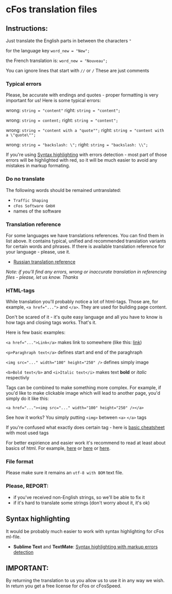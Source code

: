 cFos translation files
======================




Instructions:
-------------

Just translate the English parts in between the characters `"`

for the language key
```word_new = "New";```

the French translation is:
```word_new = "Nouveau";```

You can ignore lines that start with `//` or `/`
These are just comments


### Typical errors

Please, be accurate with endings and quotes - proper formatting is very important for us!
Here is some typical errors:

wrong: `string = "content"`
right: `string = "content";`

wrong: `string = content;`
right: `string = "content";`

wrong: `string = "content with a "quote"";`
right: `string = "content with a \"quote\"";`

wrong: `string = "backslash: \";`
right: `string = "backslash: \\";`

If you're using [Syntax highlighting](#syntax-highlighting) with errors detection - most part of those errors will be highlighted with red, so it will be much easier to avoid any mistakes in markup formating.


### Do no translate

The following words should be remained untranslated:

* `Traffic Shaping`
* `cFos Software GmbH`
* names of the software


### Translation reference

For some languages we have translations references. You can find them in list above. It contains typical, unified and recommended translation variants for certain words and phrases. 
If there is available translation reference for your language - please, use it.

* [Russian translation reference](https://github.com/ArmorDarks/cfos-translation/blob/master/%23%20Translation%20reference%20-%20russian.md)

*Note: if you'll find any errors, wrong or inaccurate translation in referencing files - please, let us know. Thanks*


### HTML-tags

While translation you'll probably notice a lot of html-tags. Those are, for example, `<a href="...">` and `</a>`. They are used for building page content. 

Don't be scared of it - it's quite easy language and all you have to know is how tags and closing tags works. That's it.

Here is few basic examples:

`<a href="...">Link</a>` makes link to somewhere (like this: [link](#))

`<p>Paraghraph text</a>` defines start and end of the paraghraph

`<img src="..." width="100" height="250" />` defines simply image

`<b>Bold text</b>` and `<i>Italic text</i>` makes text **bold** or *italic* respectivly

Tags can be combined to make something more complex. For example, if you'd like to make clickable image which will lead to another page, you'd simply do it like this:

`<a href="..."><img src="..." width="100" height="250" /></a>`

See how it works? You simply putting `<img>` between `<a>` `</a>` tags

If you're confused what exactly does certain tag - here is [basic cheatsheet](http://www.w3schools.com/html/html_quick.asp) with most used tags

For better expirience and easier work it's recommend to read at least about basics of html. For example, [here](http://html.net/tutorials/html/lesson3.php) or [here](http://learn.shayhowe.com/html-css/terminology-syntax-intro) or [here](http://www.wikihow.com/Learn-HTML).


### File format

Please make sure it remains an `utf-8 with BOM` text file.


### Please, REPORT:

* if you've received non-English strings, so we'll be able to fix it
* if it's hard to translate some strings (don't worry about it, it's ok)


Syntax highlighting
-------------------

It would be probably much easier to work with syntax  highlighting for cFos ml-file.

* **Sublime Text** and **TextMate**: [Syntax highlighting with markup errors detection](https://github.com/ArmorDarks/cfos-ml-syntax)


IMPORTANT:
----------
By returning the translation to us you allow us to use it in any way we
wish. In return you get a free license for cFos or cFosSpeed.

